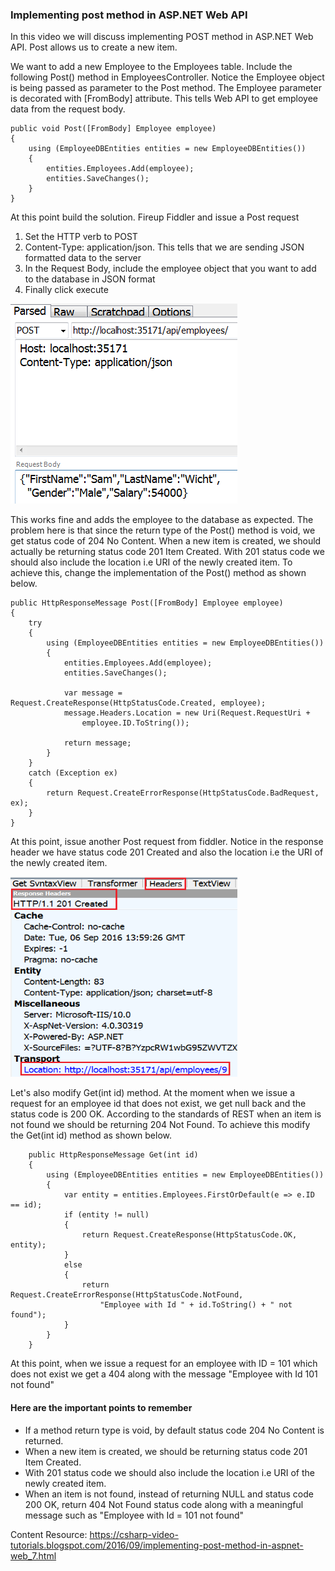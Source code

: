 ### Implementing post method in ASP.NET Web API 

In this video we will discuss implementing POST method in ASP.NET Web API. Post allows us to create a new item. 


We want to add a new Employee to the Employees table. Include the following Post() method in EmployeesController. Notice the Employee object is being passed as parameter to the Post method. The Employee parameter is decorated with [FromBody] attribute. This tells Web API to get employee data from the request body.

    public void Post([FromBody] Employee employee)
    {
        using (EmployeeDBEntities entities = new EmployeeDBEntities())
        {
            entities.Employees.Add(employee);
            entities.SaveChanges();
        }
    }

At this point build the solution. Fireup Fiddler and issue a Post request

1. Set the HTTP verb to POST
2. Content-Type: application/json. This tells that we are sending JSON formatted data to the server
3. In the Request Body, include the employee object that you want to add to the database in JSON format
4. Finally click execute

<img src="https://github.com/dmahfuzd70/Programming/blob/main/C%23-Language/Web%20API/ASP.NET-Web-API-tutorial/Images/13.png" alt="Web API Directory" width="363" height="320">

This works fine and adds the employee to the database as expected. The problem here is that since the return type of the Post() method is void, we get status code of 204 No Content. When a new item is created, we should actually be returning status code 201 Item Created. With 201 status code we should also include the location i.e URI of the newly created item. To achieve this, change the implementation of the Post() method as shown below.

    public HttpResponseMessage Post([FromBody] Employee employee)
    {
        try
        {
            using (EmployeeDBEntities entities = new EmployeeDBEntities())
            {
                entities.Employees.Add(employee);
                entities.SaveChanges();

                var message = Request.CreateResponse(HttpStatusCode.Created, employee);
                message.Headers.Location = new Uri(Request.RequestUri +
                    employee.ID.ToString());

                return message;
            }
        }
        catch (Exception ex)
        {
            return Request.CreateErrorResponse(HttpStatusCode.BadRequest, ex);
        }
    }

At this point, issue another Post request from fiddler. Notice in the response header we have status code 201 Created and also the location i.e the URI of the newly created item.

<img src="https://github.com/dmahfuzd70/Programming/blob/main/C%23-Language/Web%20API/ASP.NET-Web-API-tutorial/Images/14.png" alt="Web API Directory" width="363" height="320">

Let's also modify Get(int id) method. At the moment when we issue a request for an employee id that does not exist, we get null back and the status code is 200 OK. According to the standards of REST when an item is not found we should be returning 204 Not Found. To achieve this modify the Get(int id) method as shown below.

        public HttpResponseMessage Get(int id)
        {
            using (EmployeeDBEntities entities = new EmployeeDBEntities())
            {
                var entity = entities.Employees.FirstOrDefault(e => e.ID == id);
                if (entity != null)
                {
                    return Request.CreateResponse(HttpStatusCode.OK, entity);
                }
                else
                {
                    return Request.CreateErrorResponse(HttpStatusCode.NotFound,
                        "Employee with Id " + id.ToString() + " not found");
                }
            }
        }

At this point, when we issue a request for an employee with ID = 101 which does not exist we get a 404 along with the message "Employee with Id 101 not found"

#### Here are the important points to remember
- If a method return type is void, by default status code 204 No Content is returned.
- When a new item is created, we should be returning status code 201 Item Created.
- With 201 status code we should also include the location i.e URI of the newly created item. 
- When an item is not found, instead of returning NULL and status code 200 OK, return 404 Not Found status code along with a meaningful message such as "Employee with Id = 101 not found"


Content Resource: https://csharp-video-tutorials.blogspot.com/2016/09/implementing-post-method-in-aspnet-web_7.html

